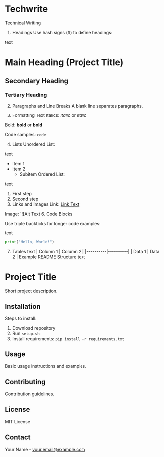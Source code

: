 # Techwrite
Technical Writing
1. Headings
Use hash signs (#) to define headings:

text
# Main Heading (Project Title)
## Secondary Heading
### Tertiary Heading
2. Paragraphs and Line Breaks
A blank line separates paragraphs.

3. Formatting Text
Italics: *italic* or _italic_

Bold: **bold** or __bold__

Code samples: `code`

4. Lists
Unordered List:

text
- Item 1
- Item 2
  - Subitem
Ordered List:

text
1. First step
2. Second step
5. Links and Images
Link: [Link Text](https://example.com)

Image: `![Alt Text 6. Code Blocks

Use triple backticks for longer code examples:

text
```python
print("Hello, World!")
```
7. Tables
text
| Column 1 | Column 2 |
|----------|----------|
| Data 1   | Data 2   |
Example README Structure
text
# Project Title

Short project description.

## Installation

Steps to install:
1. Download repository
2. Run `setup.sh`
3. Install requirements: `pip install -r requirements.txt`

## Usage

Basic usage instructions and examples.

## Contributing

Contribution guidelines.

## License

MIT License

## Contact

Your Name - your.email@example.com
